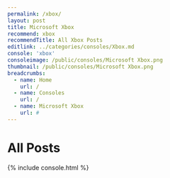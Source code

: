 ```yaml
---
permalink: /xbox/
layout: post
title: Microsoft Xbox
recommend: xbox
recommendTitle: All Xbox Posts
editlink: ../categories/consoles/Xbox.md
console: 'xbox'
consoleimage: /public/consoles/Microsoft Xbox.png
thumbnail: /public/consoles/Microsoft Xbox.png
breadcrumbs:
  - name: Home
    url: /
  - name: Consoles
    url: /
  - name: Microsoft Xbox
    url: #
---
```

# All Posts
<div>

{% include console.html %}
</div>
